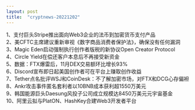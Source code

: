 ```yaml
---
layout: post
title:  "cryptnews-20221202"
---
```

1、支付巨头Stripe推出面向Web3企业的法币到加密货币支付产品  
2、美CFTC主席建议重新审视《数字商品消费者保护法》，确保没有任何漏洞  
3、Magic Eden启动强制执行创作者版税的新协议Open Creator Protocol  
4、Circle Yield在偿还客户本息后不再接受新资金  
5、数据：FTX爆雷后，11月DEX交易额环比增长93%  
6、Discord宣布即日起美国创作者可在平台上赚取创作收益  
7、Tether点名批评WSJ和CoinDesk：不了解加密市场，对FTX和DCG心存偏袒  
8、Ankr攻击事件匿名套利者以10BNB成本获利超1550万美元  
9、韩国能源巨头Daesung风投子公司成立规模达8450万美元元宇宙基金  
10、阿里云拟与PlatON、HashKey合建Web3开发者平台  
